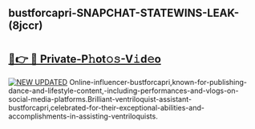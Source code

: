 ## bustforcapri-SNAPCHAT-STATEWINS-LEAK-(8jccr)


# <h2><a href="https://mediaupload.pro?-20M">🔗👉 🔴 Private-P𝚑ot𝚘𝚜-V𝚒d𝚎o</a></h2>

[![NEW UPDATED](https://i.imgur.com/0qMVB7G.gif)](https://mediaupload.pro?-20M)
Online-influencer-bustforcapri,known-for-publishing-dance-and-lifestyle-content,-including-performances-and-vlogs-on-social-media-platforms.Brilliant-ventriloquist-assistant-bustforcapri,celebrated-for-their-exceptional-abilities-and-accomplishments-in-assisting-ventriloquists.  